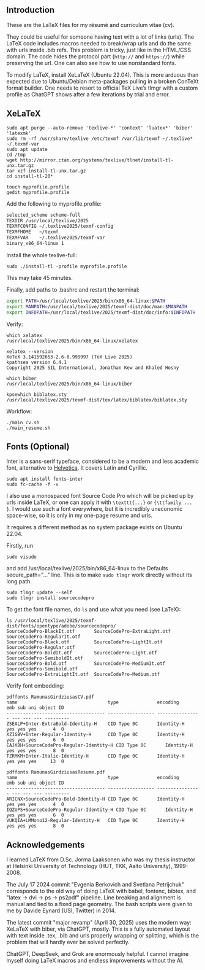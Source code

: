## Introduction

These are the LaTeX files for my résumé and curriculum vitae (cv).

They could be useful for someone having text with a lot of links (urls). The LaTeX code includes macros needed to break/wrap urls and do the same with urls inside .bib refs. This problem is tricky, just like in the HTML/CSS domain. The code hides the protocol part (`http://` and `https://`) while preserving the url. One can also see how to use nonstandard fonts.

To modify LaTeX, install XeLaTeX (Ubuntu 22.04). This is more arduous than expected due to Ubuntu/Debian meta-packages pulling in a broken ConTeXt format builder. One needs to resort to official TeX Live’s tlmgr with a custom profile as ChatGPT shows after a few iterations by trial and error.

## XeLaTeX

```console
sudo apt purge --auto-remove 'texlive-*' 'context' 'luatex*' 'biber' 'latexmk'
sudo rm -rf /usr/share/texlive /etc/texmf /var/lib/texmf ~/.texlive* ~/.texmf-var
sudo apt update
cd /tmp
wget http://mirror.ctan.org/systems/texlive/tlnet/install-tl-unx.tar.gz
tar xzf install-tl-unx.tar.gz
cd install-tl-20*
```

```console
touch myprofile.profile
gedit myprofile.profile
```

Add the following to myprofile.profile:

```txt
selected_scheme scheme-full
TEXDIR /usr/local/texlive/2025
TEXMFCONFIG ~/.texlive2025/texmf-config
TEXMFHOME   ~/texmf
TEXMFVAR    ~/.texlive2025/texmf-var
binary_x86_64-linux 1
```

Install the whole texlive-full:

```console
sudo ./install-tl -profile myprofile.profile
```

This may take 45 minutes.

Finally, add paths to .bashrc and restart the terminal:

```bash
export PATH=/usr/local/texlive/2025/bin/x86_64-linux:$PATH
export MANPATH=/usr/local/texlive/2025/texmf-dist/doc/man:$MANPATH
export INFOPATH=/usr/local/texlive/2025/texmf-dist/doc/info:$INFOPATH
```

Verify:

```console
which xelatex      
/usr/local/texlive/2025/bin/x86_64-linux/xelatex

xelatex --version
XeTeX 3.141592653-2.6-0.999997 (TeX Live 2025)
kpathsea version 6.4.1
Copyright 2025 SIL International, Jonathan Kew and Khaled Hosny

which biber        
/usr/local/texlive/2025/bin/x86_64-linux/biber

kpsewhich biblatex.sty
/usr/local/texlive/2025/texmf-dist/tex/latex/biblatex/biblatex.sty
```

Workflow:

```console
./main_cv.sh
./main_resume.sh
```

## Fonts (Optional)

Inter is a sans-serif typeface, considered to be a modern and less academic font, alternative to [Helvetica](https://workspace.digital/why-you-should-care-about-fonts/#:~:text=Now%2C%20the%20differences%20between%20Times,means%20it%20lacks%20those%20flourishes.). It covers Latin and Cyrillic.

```console
sudo apt install fonts-inter
sudo fc-cache -f -v
```

I also use a monospaced font Source Code Pro which will be picked up by urls inside LaTeX, or one can apply it with `\texttt{...}` or `{\ttfamily ... }`. I would use such a font everywhere, but it is incredibly uneconomic space-wise, so it is only in my one-page resume and urls.

It requires a different method as no system package exists on Ubuntu 22.04.

Firstly, run

```console
sudo visudo
```

and add /usr/local/texlive/2025/bin/x86_64-linux to the Defaults secure_path="…" line. This is to make `sudo tlmgr` work directly without its long path.

```console
sudo tlmgr update --self
sudo tlmgr install sourcecodepro
```

To get the font file names, do `ls` and use what you need (see LaTeX): 

```console
ls /usr/local/texlive/2025/texmf-dist/fonts/opentype/adobe/sourcecodepro/
SourceCodePro-BlackIt.otf       SourceCodePro-ExtraLight.otf  SourceCodePro-RegularIt.otf
SourceCodePro-Black.otf         SourceCodePro-LightIt.otf     SourceCodePro-Regular.otf
SourceCodePro-BoldIt.otf        SourceCodePro-Light.otf       SourceCodePro-SemiboldIt.otf
SourceCodePro-Bold.otf          SourceCodePro-MediumIt.otf    SourceCodePro-Semibold.otf
SourceCodePro-ExtraLightIt.otf  SourceCodePro-Medium.otf
```

Verify font embedding:

```console
pdffonts RamunasGirdziusasCV.pdf
name                                 type              encoding         emb sub uni object ID
------------------------------------ ----------------- ---------------- --- --- --- ---------
ZSEALP+Inter-ExtraBold-Identity-H    CID Type 0C       Identity-H       yes yes yes      4  0
XZIGBV+Inter-Regular-Identity-H      CID Type 0C       Identity-H       yes yes yes      6  0
EAJKBH+SourceCodePro-Regular-Identity-H CID Type 0C       Identity-H       yes yes yes      8  0
TZRMKM+Inter-Italic-Identity-H       CID Type 0C       Identity-H       yes yes yes     13  0
```

```console
pdffonts RamunasGirdziusasResume.pdf
name                                 type              encoding         emb sub uni object ID
------------------------------------ ----------------- ---------------- --- --- --- ---------
ARICNX+SourceCodePro-Bold-Identity-H CID Type 0C       Identity-H       yes yes yes      4  0
IQZUPS+SourceCodePro-Regular-Identity-H CID Type 0C       Identity-H       yes yes yes      6  0
VUKQIA+LMMono12-Regular-Identity-H   CID Type 0C       Identity-H       yes yes yes      8  0
```

## Acknowledgements

I learned LaTeX from D.Sc. Jorma Laaksonen who was my thesis instructor at Helsinki University of Technology (HUT, TKK, Aalto University), 1999-2008.

The July 17 2024 commit "Evgenia Berkovich and Svetlana Petrijchuk" corresponds to the old way of doing LaTeX with babel, fontenc, bibtex, and "latex -> dvi -> ps -> ps2pdf" pipeline. Line breaking and alignment is manual and tied to a fixed page geometry. The bash scripts were given to me by ‪Davide Eynard (USI, Twitter) in 2014. 

The latest commit "major revamp" (April 30, 2025) uses the modern way: XeLaTeX with biber, via ChatGPT, mostly. This is a fully automated layout with text inside .tex, .bib and urls properly wrapping or splitting, which is the problem that will hardly ever be solved perfectly.

ChatGPT, DeepSeek, and Grok are enormously helpful. I cannot imagine myself doing LaTeX macros and endless improvements without the AI.

